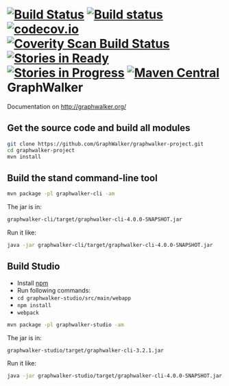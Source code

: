 [![Build Status](https://travis-ci.org/GraphWalker/graphwalker-project.svg?branch=master)](https://travis-ci.org/GraphWalker/graphwalker-project) [![Build status](https://ci.appveyor.com/api/projects/status/s0410i90aldxcbh5/branch/master?svg=true)](https://ci.appveyor.com/project/KristianKarl/graphwalker-project/branch/master) [![codecov.io](https://codecov.io/github/GraphWalker/graphwalker-project/coverage.svg?branch=master)](https://codecov.io/github/GraphWalker/graphwalker-project?branch=master) <a href="https://scan.coverity.com/projects/graphwalker-graphwalker-project"><img alt="Coverity Scan Build Status" src="https://scan.coverity.com/projects/8246/badge.svg"/></a> [![Stories in Ready](https://badge.waffle.io/GraphWalker/graphwalker-project.png?label=ready&title=Ready)](https://waffle.io/GraphWalker/graphwalker-project) [![Stories in Progress](https://badge.waffle.io/GraphWalker/graphwalker-project.png?label=In%20Progress&title=In%20Progress)](https://waffle.io/GraphWalker/graphwalker-project)  [![Maven Central](https://maven-badges.herokuapp.com/maven-central/org.graphwalker/graphwalker-project/badge.svg)](https://maven-badges.herokuapp.com/maven-central/org.graphwalker/graphwalker-project)
GraphWalker
===================

Documentation on http://graphwalker.org/

## Get the source code and build all modules

```bash
git clone https://github.com/GraphWalker/graphwalker-project.git
cd graphwalker-project
mvn install
```

## Build the stand command-line tool

```bash
mvn package -pl graphwalker-cli -am
```

The jar is in:
```bash
graphwalker-cli/target/graphwalker-cli-4.0.0-SNAPSHOT.jar
```

Run it like:
```bash
java -jar graphwalker-cli/target/graphwalker-cli-4.0.0-SNAPSHOT.jar
```

## Build Studio

* Install [npm](http://blog.npmjs.org/post/85484771375/how-to-install-npm)
* Run following commands: 
* `cd graphwalker-studio/src/main/webapp`
* `npm install`
* `webpack`

```bash
mvn package -pl graphwalker-studio -am
```

The jar is in:
```bash
graphwalker-studio/target/graphwalker-cli-3.2.1.jar
```
 
Run it like:
```bash
java -jar graphwalker-studio/target/graphwalker-cli-4.0.0-SNAPSHOT.jar
```

